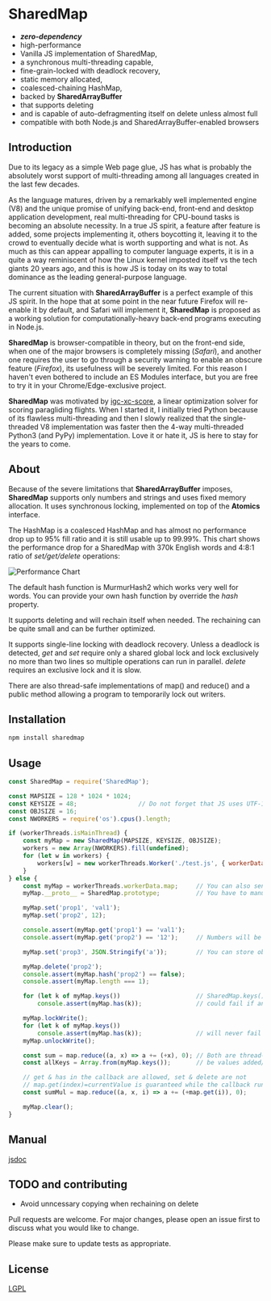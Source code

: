 # SharedMap

 * ***zero-dependency***
 * high-performance
 * Vanilla JS implementation of SharedMap,
 * a synchronous multi-threading capable,
 * fine-grain-locked with deadlock recovery,
 * static memory allocated,
 * coalesced-chaining HashMap,
 * backed by **SharedArrayBuffer**
 * that supports deleting
 * and is capable of auto-defragmenting itself on delete unless almost full
 * compatible with both Node.js and SharedArrayBuffer-enabled browsers

## Introduction

Due to its legacy as a simple Web page glue, JS has what is probably the absolutely worst support of multi-threading among all languages created in the last few decades.

As the language matures, driven by a remarkably well implemented engine (V8) and the unique promise of unifying back-end, front-end and desktop application development, real multi-threading for CPU-bound tasks is becoming an absolute necessity.
In a true JS spirit, a feature after feature is added, some projects implementing it, others boycotting it, leaving it to the crowd to eventually decide what is worth supporting and what is not. As much as this can appear appalling to computer language experts, it is in a quite a way reminiscent of how the Linux kernel imposted itself vs the tech giants 20 years ago, and this is how JS is today on its way to total dominance as the leading general-purpose language.

The current situation with **SharedArrayBuffer** is a perfect example of this JS spirit. In the hope that at some point in the near future Firefox will re-enable it by default, and Safari will implement it, **SharedMap** is proposed as a working solution for computationally-heavy back-end programs executing in Node.js.

**SharedMap** is browser-compatible in theory, but on the front-end side, when one of the major browsers is completely missing (*Safari*), and another one requires the user to go through a security warning to enable an obscure feature (*Firefox*), its usefulness will be severely limited. For this reason I haven't even bothered to include an ES Modules interface, but you are free to try it in your Chrome/Edge-exclusive project.

**SharedMap** was motivated by [igc-xc-score](https://github.com/mmomtchev/igc-xc-score), a linear optimization solver for scoring paragliding flights. When I started it, I initially tried Python because of its flawless multi-threading and then I slowly realized that the single-threaded V8 implementation was faster then the 4-way multi-threaded Python3 (and PyPy) implementation. Love it or hate it, JS is here to stay for the years to come.

## About

Because of the severe limitations that **SharedArrayBuffer** imposes, **SharedMap** supports only numbers and strings and uses fixed memory allocation. It uses synchronous locking, implemented on top of the **Atomics** interface.

The HashMap is a coalesced HashMap and has almost no performance drop up to 95% fill ratio and it is still usable up to 99.99%.
This chart shows the performance drop for a SharedMap with 370k English words and 4:8:1 ratio of *set/get/delete* operations:

![Performance Chart](https://gist.githubusercontent.com/mmomtchev/01f50eedac8d2a61346a9a0f373c24e4/raw/b49d0130e16c24137b56efa87540c84544b1630f/performance.png)

The default hash function is MurmurHash2 which works very well for words. You can provide your own hash function by override the *hash* property.

It supports deleting and will rechain itself when needed. The rechaining can be quite small and can be further optimized.

It supports single-line locking with deadlock recovery. Unless a deadlock is detected, *get* and *set* require only a shared global lock and lock exclusively no more than two lines so multiple operations can run in parallel. *delete* requires an exclusive lock and it is slow.

There are also thread-safe implementations of map() and reduce() and a public method allowing a program to temporarily lock out writers.

## Installation

```bash
npm install sharedmap
```

## Usage
```js
const SharedMap = require('SharedMap');

const MAPSIZE = 128 * 1024 * 1024;
const KEYSIZE = 48;                 // Do not forget that JS uses UTF-16 encoding
const OBJSIZE = 16;
const NWORKERS = require('os').cpus().length;

if (workerThreads.isMainThread) {
    const myMap = new SharedMap(MAPSIZE, KEYSIZE, OBJSIZE);
    workers = new Array(NWORKERS).fill(undefined);
    for (let w in workers) {
        workers[w] = new workerThreads.Worker('./test.js', { workerData: { map: myMap } });
    }
} else {
    const myMap = workerThreads.workerData.map;     // You can also send it through a MessagePort
    myMap.__proto__ = SharedMap.prototype;          // You have to manually restore the prototype

    myMap.set('prop1', 'val1');
    myMap.set('prop2', 12);

    console.assert(myMap.get('prop1') == 'val1');
    console.assert(myMap.get('prop2') == '12');     // Numbers will be converted to strings

    myMap.set('prop3', JSON.Stringify('a'));        // You can store objects if you serialize them

    myMap.delete('prop2');
    console.assert(myMap.hash('prop2') == false);
    console.assert(myMap.length === 1);

    for (let k of myMap.keys())                     // SharedMap.keys() is a generator
        console.assert(myMap.has(k));               // could fail if another thread deletes k under our nose

    myMap.lockWrite();
    for (let k of myMap.keys())
        console.assert(myMap.has(k));               // will never fail
    myMap.unlockWrite();

    const sum = map.reduce((a, x) => a += (+x), 0); // Both are thread-safe without lock, but there could 
    const allKeys = Array.from(myMap.keys());       // be values added/deleted while the operation runs

    // get & has in the callback are allowed, set & delete are not
    // map.get(index)=currentValue is guaranteed while the callback runs
    const sumMul = map.reduce((a, x, i) => a += (+map.get(i)), 0); 

    myMap.clear();
}
```

## Manual

[jsdoc](https://mmomtchev.github.io/SharedMap/)

## TODO and contributing

* Avoid unncessary copying when rechaining on delete

Pull requests are welcome. For major changes, please open an issue first to discuss what you would like to change.

Please make sure to update tests as appropriate.

## License
[LGPL](https://choosealicense.com/licenses/lgpl-3.0/)
